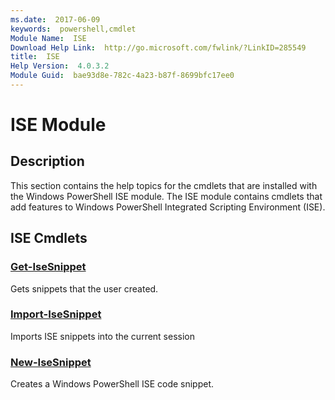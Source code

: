 ```yaml
---
ms.date:  2017-06-09
keywords:  powershell,cmdlet
Module Name:  ISE
Download Help Link:  http://go.microsoft.com/fwlink/?LinkID=285549
title:  ISE
Help Version:  4.0.3.2
Module Guid:  bae93d8e-782c-4a23-b87f-8699bfc17ee0
---
```


# ISE Module
## Description
This section contains the help topics for the cmdlets that are installed with the Windows PowerShell ISE module. The ISE module contains cmdlets that add features to Windows PowerShell Integrated Scripting Environment (ISE).

## ISE Cmdlets
### [Get-IseSnippet](Get-IseSnippet.md)
Gets snippets that the user created.


### [Import-IseSnippet](Import-IseSnippet.md)
Imports ISE snippets into the current session


### [New-IseSnippet](New-IseSnippet.md)
Creates a Windows PowerShell ISE code snippet.

